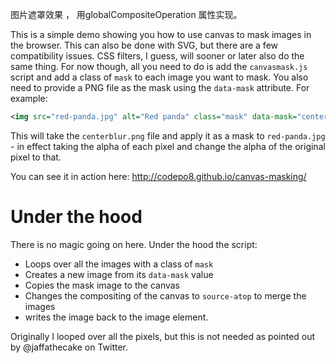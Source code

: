 图片遮罩效果 ， 用globalCompositeOperation 属性实现。  
 

This is a simple demo showing you how to use canvas to mask images in the browser. This can also be done with SVG, but there are a few compatibility issues. CSS filters, I guess, will sooner or later also do the same thing. For now though, all you need to do is add the `canvasmask.js` script and add a class of `mask` to each image you want to mask. You also need to provide a PNG file as the mask using the `data-mask` attribute. For example: 

```xml
<img src="red-panda.jpg" alt="Red panda" class="mask" data-mask="centerblur.png">
```
This will take the `centerblur.png` file and apply it as a mask to `red-panda.jpg` - in effect taking the alpha of each pixel and change the alpha of the original pixel to that.

You can see it in action here: http://codepo8.github.io/canvas-masking/

Under the hood
==============

There is no magic going on here. Under the hood the script:

* Loops over all the images with a class of `mask`
* Creates a new image from its `data-mask` value
* Copies the mask image to the canvas 
* Changes the compositing of the canvas to `source-atop` to merge the images
* writes the image back to the image element.

Originally I looped over all the pixels, but this is not needed as pointed out by @jaffathecake on Twitter. 



